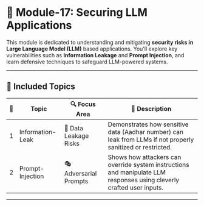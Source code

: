 # 🔐 Module-17: Securing LLM Applications

This module is dedicated to understanding and mitigating **security risks in Large Language Model (LLM)** based applications. You'll explore key vulnerabilities such as **Information Leakage** and **Prompt Injection**, and learn defensive techniques to safeguard LLM-powered systems.

---

## 🧪 Included Topics

| 🔢 | Topic           | 🔍 Focus Area            | 🧾 Description                                                                 |
|----|-----------------|--------------------------|--------------------------------------------------------------------------------|
| 1  | Information-Leak | 🧠 Data Leakage Risks    | Demonstrates how sensitive data (Aadhar number) can leak from LLMs if not properly sanitized or restricted. |
| 2  | Prompt-Injection | 🎭 Adversarial Prompts   | Shows how attackers can override system instructions and manipulate LLM responses using cleverly crafted user inputs. |

---

